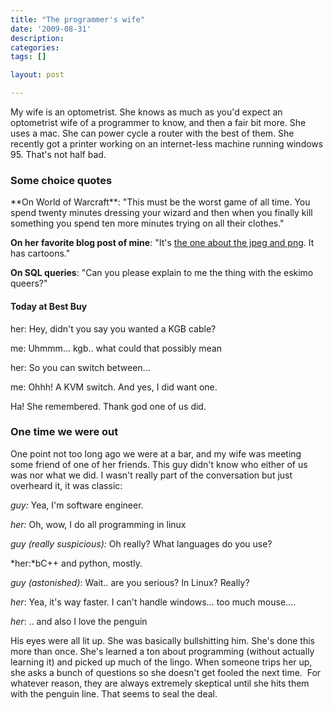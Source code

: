 ```yaml
---
title: "The programmer's wife"
date: '2009-08-31'
description:
categories:
tags: []

layout: post

---
```

My wife is an optometrist. She knows as much as you'd expect an optometrist wife of a programmer to know, and then a fair bit more. She uses a mac. She can power cycle a router with the best of them. She recently got a printer working on an internet-less machine running windows 95. That's not half bad.
<h3>Some choice quotes</h3>
**On World of Warcraft**: "This must be the worst game of all time. You spend twenty minutes dressing your wizard and then when you finally kill something you spend ten more minutes trying on all their clothes."

**On her favorite blog post of mine**: "It's <a href="http://lbrandy.com/blog/2008/10/my-first-and-last-webcomic/">the one about the jpeg and png</a>. It has cartoons."

**On SQL queries**: "Can you please explain to me the thing with the eskimo queers?"

<h4>Today at Best Buy</h4>
her: Hey, didn't you say you wanted a KGB cable?

me: Uhmmm... kgb.. what could that possibly mean

her: So you can switch between...

me: Ohhh! A KVM switch. And yes, I did want one.

Ha! She remembered. Thank god one of us did.
<h3>One time we were out</h3>
One point not too long ago we were at a bar, and my wife was meeting some friend of one of her friends. This guy didn't know who either of us was nor what we did. I wasn't really part of the conversation but just overheard it, it was classic:

*guy:* Yea, I'm software engineer.

*her:* Oh, wow, I do all programming in linux

*guy (really suspicious):* Oh really? What languages do you use?

*her:*bC++ and python, mostly.

*guy (astonished)*: Wait.. are you serious? In Linux? Really?

*her*: Yea, it's way faster. I can't handle windows... too much mouse....

*her*: .. and also I love the penguin

His eyes were all lit up. She was basically bullshitting him. She's done this more than once. She's learned a ton about programming (without actually learning it) and picked up much of the lingo. When someone trips her up, she asks a bunch of questions so she doesn't get fooled the next time.  For whatever reason, they are always extremely skeptical until she hits them with the penguin line. That seems to seal the deal.